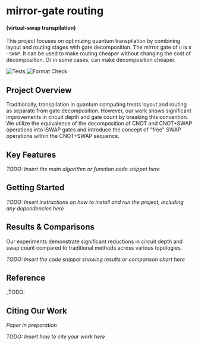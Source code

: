 # mirror-gate routing

#### (virtual-swap transpilation)

This project focuses on optimizing quantum transpilation by combining layout and routing stages with gate decomposition. The mirror gate of $\texttt{U}$ is $\texttt{U} \cdot \texttt{SWAP}$. It can be used to make routing cheaper without changing the cost of decomposition. Or in some cases, can make decomposition cheaper.

![Tests](https://github.com/Pitt-JonesLab/mirror-gates/actions/workflows/tests.yml/badge.svg?branch=main)
![Format Check](https://github.com/Pitt-JonesLab/mirror-gates/actions/workflows/format-check.yml/badge.svg?branch=main)

## Project Overview

Traditionally, transpilation in quantum computing treats layout and routing as separate from gate decomposition. However, our work shows significant improvements in circuit depth and gate count by breaking this convention. We utilize the equivalence of the decomposition of CNOT and CNOT+SWAP operations into iSWAP gates and introduce the concept of "free" SWAP operations within the CNOT+SWAP sequence.

## Key Features

_TODO: Insert the main algorithm or function code snippet here_

## Getting Started

_TODO: Insert instructions on how to install and run the project, including any dependencies here_

## Results & Comparisons

Our experiments demonstrate significant reductions in circuit depth and swap count compared to traditional methods across various topologies.

_TODO: Insert the code snippet showing results or comparison chart here_

## Reference

\_TODO:

## Citing Our Work

_Paper in preparation_

_TODO: Insert how to cite your work here_
